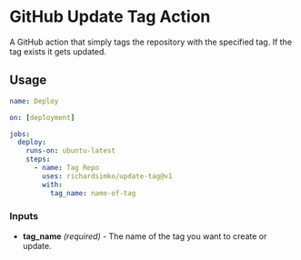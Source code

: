 # GitHub Update Tag Action
A GitHub action that simply tags the repository with the specified tag. If the tag exists it gets updated.

## Usage
```yml
name: Deploy

on: [deployment]

jobs:
  deploy:
    runs-on: ubuntu-latest
    steps:
      - name: Tag Repo
        uses: richardsimko/update-tag@v1
        with:
          tag_name: name-of-tag
```

### Inputs

- **tag_name** _(required)_ - The name of the tag you want to create or update.
